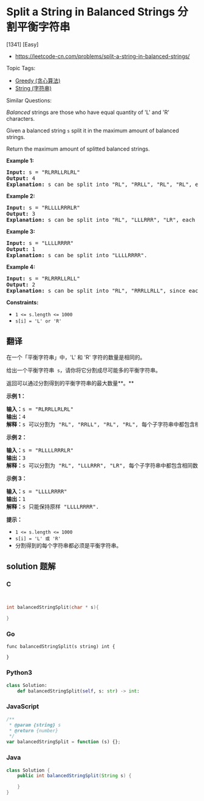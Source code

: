 # Split a String in Balanced Strings 分割平衡字符串

[1341] [Easy]

- https://leetcode-cn.com/problems/split-a-string-in-balanced-strings/

Topic Tags:

- [Greedy (贪心算法)](https://leetcode-cn.com/tag/greedy/)
- [String (字符串)](https://leetcode-cn.com/tag/string/)

Similar Questions:

*Balanced* strings are those who have equal quantity of 'L' and 'R' characters.

Given a balanced string `s` split it in the maximum amount of balanced strings.

Return the maximum amount of splitted balanced strings.

**Example 1:**

<pre><strong>Input:</strong> s = "RLRRLLRLRL"
<strong>Output:</strong> 4
<strong>Explanation: </strong>s can be split into "RL", "RRLL", "RL", "RL", each substring contains same number of 'L' and 'R'.
</pre>

**Example 2:**

<pre><strong>Input:</strong> s = "RLLLLRRRLR"
<strong>Output:</strong> 3
<strong>Explanation: </strong>s can be split into "RL", "LLLRRR", "LR", each substring contains same number of 'L' and 'R'.
</pre>

**Example 3:**

<pre><strong>Input:</strong> s = "LLLLRRRR"
<strong>Output:</strong> 1
<strong>Explanation: </strong>s can be split into "LLLLRRRR".
</pre>

**Example 4:**

<pre><strong>Input:</strong> s = "RLRRRLLRLL"
<strong>Output:</strong> 2
<strong>Explanation: </strong>s can be split into "RL", "RRRLLRLL", since each substring contains an equal number of 'L' and 'R'
</pre>

**Constraints:**

- `1 <= s.length <= 1000`
- `s[i] = 'L' or 'R'`

## 翻译

在一个「平衡字符串」中，'L' 和 'R' 字符的数量是相同的。

给出一个平衡字符串  `s`，请你将它分割成尽可能多的平衡字符串。

返回可以通过分割得到的平衡字符串的最大数量**。**

**示例 1：**

<pre><strong>输入：</strong>s = "RLRRLLRLRL"
<strong>输出：</strong>4
<strong>解释：</strong>s 可以分割为 "RL", "RRLL", "RL", "RL", 每个子字符串中都包含相同数量的 'L' 和 'R'。
</pre>

**示例 2：**

<pre><strong>输入：</strong>s = "RLLLLRRRLR"
<strong>输出：</strong>3
<strong>解释：</strong>s 可以分割为 "RL", "LLLRRR", "LR", 每个子字符串中都包含相同数量的 'L' 和 'R'。
</pre>

**示例 3：**

<pre><strong>输入：</strong>s = "LLLLRRRR"
<strong>输出：</strong>1
<strong>解释：</strong>s 只能保持原样 "LLLLRRRR".
</pre>

**提示：**

- `1 <= s.length <= 1000`
- `s[i] = 'L' 或 'R'`
- 分割得到的每个字符串都必须是平衡字符串。

## solution 题解

### C

```c


int balancedStringSplit(char * s){

}


```

### Go

```golang
func balancedStringSplit(s string) int {

}
```

### Python3

```python
class Solution:
    def balancedStringSplit(self, s: str) -> int:

```

### JavaScript

```javascript
/**
 * @param {string} s
 * @return {number}
 */
var balancedStringSplit = function (s) {};
```

### Java

```java
class Solution {
    public int balancedStringSplit(String s) {

    }
}
```
